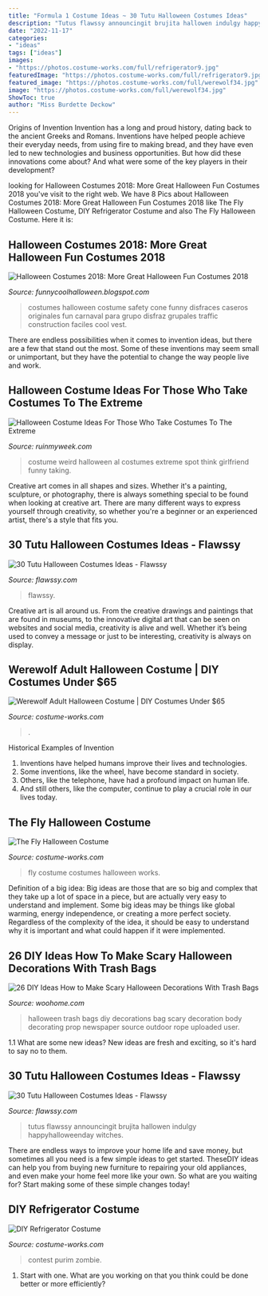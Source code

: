```yaml
---
title: "Formula 1 Costume Ideas ~ 30 Tutu Halloween Costumes Ideas"
description: "Tutus flawssy announcingit brujita hallowen indulgy happyhalloweenday witches"
date: "2022-11-17"
categories:
- "ideas"
tags: ["ideas"]
images:
- "https://photos.costume-works.com/full/refrigerator9.jpg"
featuredImage: "https://photos.costume-works.com/full/refrigerator9.jpg"
featured_image: "https://photos.costume-works.com/full/werewolf34.jpg"
image: "https://photos.costume-works.com/full/werewolf34.jpg"
ShowToc: true
author: "Miss Burdette Deckow"
---
```



Origins of Invention
Invention has a long and proud history, dating back to the ancient Greeks and Romans. Inventions have helped people achieve their everyday needs, from using fire to making bread, and they have even led to new technologies and business opportunities. But how did these innovations come about? And what were some of the key players in their development?

	

		
looking for Halloween Costumes 2018: More Great Halloween Fun Costumes 2018 you've visit to the right web. We have 8 Pics about Halloween Costumes 2018: More Great Halloween Fun Costumes 2018 like The Fly Halloween Costume, DIY Refrigerator Costume and also The Fly Halloween Costume. Here it is:
		
    
## Halloween Costumes 2018: More Great Halloween Fun Costumes 2018

<img loading=lazy src="http://1.bp.blogspot.com/-jxX2omBjZSc/Ulr6rrn3pnI/AAAAAAAAIoQ/rZo2MrlNX2M/s1600/Voice-cones3-e1289448892179.jpg" onerror="this.onerror=null;this.src='https://tse4.mm.bing.net/th?id=OIP.3tV6PjafXAv54soZzDIFcQHaJ4&amp;pid=15.1';" alt="Halloween Costumes 2018: More Great Halloween Fun Costumes 2018">

_Source: funnycoolhalloween.blogspot.com_

>costumes halloween costume safety cone funny disfraces caseros originales fun carnaval para grupo disfraz grupales traffic construction faciles cool vest. 

	

There are endless possibilities when it comes to invention ideas, but there are a few that stand out the most. Some of these inventions may seem small or unimportant, but they have the potential to change the way people live and work.

    
## Halloween Costume Ideas For Those Who Take Costumes To The Extreme

<img loading=lazy src="https://ruinmyweek.com/wp-content/uploads/2019/09/tk-halloween-costume-ideas-for-people-who-like-taking-their-costumes-to-the-extreme-25.jpg" onerror="this.onerror=null;this.src='https://tse2.mm.bing.net/th?id=OIP.gPU2xgzgPazYuqgszO8FTAHaJQ&amp;pid=15.1';" alt="Halloween Costume Ideas For Those Who Take Costumes To The Extreme">

_Source: ruinmyweek.com_

>costume weird halloween al costumes extreme spot think girlfriend funny taking. 

	

Creative art comes in all shapes and sizes. Whether it's a painting, sculpture, or photography, there is always something special to be found when looking at creative art. There are many different ways to express yourself through creativity, so whether you're a beginner or an experienced artist, there's a style that fits you.

    
## 30 Tutu Halloween Costumes Ideas - Flawssy

<img loading=lazy src="https://flawssy.com/wp-content/uploads/2016/06/Pink-Pirate-Tutu-Costume.jpg" onerror="this.onerror=null;this.src='https://tse1.mm.bing.net/th?id=OIP.24flhUEF3VLLXQuPAwX2yQHaKr&amp;pid=15.1';" alt="30 Tutu Halloween Costumes Ideas - Flawssy">

_Source: flawssy.com_

>flawssy. 

	

Creative art is all around us. From the creative drawings and paintings that are found in museums, to the innovative digital art that can be seen on websites and social media, creativity is alive and well. Whether it’s being used to convey a message or just to be interesting, creativity is always on display.

    
## Werewolf Adult Halloween Costume | DIY Costumes Under $65

<img loading=lazy src="https://photos.costume-works.com/full/werewolf34.jpg" onerror="this.onerror=null;this.src='https://tse2.mm.bing.net/th?id=OIP.QOyA0PYDGa6wJLUtWjMktQHaLg&amp;pid=15.1';" alt="Werewolf Adult Halloween Costume | DIY Costumes Under $65">

_Source: costume-works.com_

>. 

	

Historical Examples of Invention
1. Inventions have helped humans improve their lives and technologies. 
2. Some inventions, like the wheel, have become standard in society. 
3. Others, like the telephone, have had a profound impact on human life. 
4. And still others, like the computer, continue to play a crucial role in our lives today.

    
## The Fly Halloween Costume

<img loading=lazy src="https://photos.costume-works.com/full/the_fly.jpg" onerror="this.onerror=null;this.src='https://tse4.mm.bing.net/th?id=OIP.1SoyIXprzM_fbjpoxSGBLAHaJ3&amp;pid=15.1';" alt="The Fly Halloween Costume">

_Source: costume-works.com_

>fly costume costumes halloween works. 

	

Definition of a big idea:
Big ideas are those that are so big and complex that they take up a lot of space in a piece, but are actually very easy to understand and implement. Some big ideas may be things like global warming, energy independence, or creating a more perfect society. Regardless of the complexity of the idea, it should be easy to understand why it is important and what could happen if it were implemented.

    
## 26 DIY Ideas How To Make Scary Halloween Decorations With Trash Bags

<img loading=lazy src="http://www.woohome.com/wp-content/uploads/2013/10/Diy-Halloween-items-With-Trash-Bags-7-2.jpg" onerror="this.onerror=null;this.src='https://tse3.mm.bing.net/th?id=OIP.lUSX6RPEDdUhbOMG1u6oogHaJ4&amp;pid=15.1';" alt="26 DIY Ideas How to Make Scary Halloween Decorations With Trash Bags">

_Source: woohome.com_

>halloween trash bags diy decorations bag scary decoration body decorating prop newspaper source outdoor rope uploaded user. 

	

1.1 What are some new ideas?
New ideas are fresh and exciting, so it's hard to say no to them.

    
## 30 Tutu Halloween Costumes Ideas - Flawssy

<img loading=lazy src="https://www.flawssy.com/wp-content/uploads/2016/06/Tutu-Dress-Halloween-Costumes-ideas.jpg" onerror="this.onerror=null;this.src='https://tse1.mm.bing.net/th?id=OIP.IfZ3GXH9lYOQA5z0Aq_4LAHaLH&amp;pid=15.1';" alt="30 Tutu Halloween Costumes Ideas - Flawssy">

_Source: flawssy.com_

>tutus flawssy announcingit brujita hallowen indulgy happyhalloweenday witches. 

	

There are endless ways to improve your home life and save money, but sometimes all you need is a few simple ideas to get started. TheseDIY ideas can help you from buying new furniture to repairing your old appliances, and even make your home feel more like your own. So what are you waiting for? Start making some of these simple changes today!

    
## DIY Refrigerator Costume

<img loading=lazy src="https://photos.costume-works.com/full/refrigerator9.jpg" onerror="this.onerror=null;this.src='https://tse1.mm.bing.net/th?id=OIP.TD_ZZId1p6UmKLJXUL3-wQHaJ3&amp;pid=15.1';" alt="DIY Refrigerator Costume">

_Source: costume-works.com_

>contest purim zombie. 

	

1. Start with one. What are you working on that you think could be done better or more efficiently?

